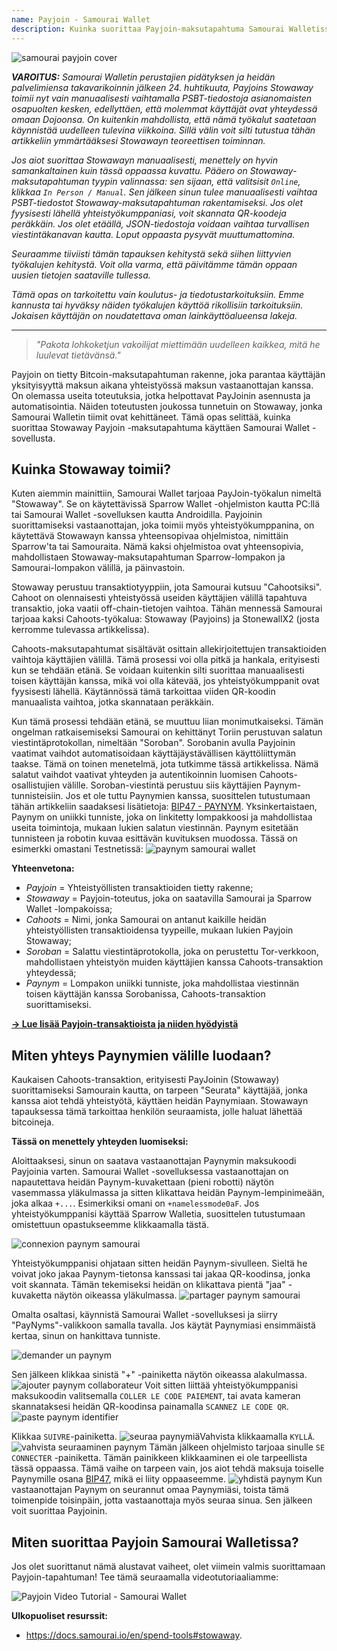 ```yaml
---
name: Payjoin - Samourai Wallet
description: Kuinka suorittaa Payjoin-maksutapahtuma Samourai Walletissa?
---
```

![samourai payjoin cover](assets/cover.webp)

***VAROITUS:** Samourai Walletin perustajien pidätyksen ja heidän palvelimiensa takavarikoinnin jälkeen 24. huhtikuuta, Payjoins Stowaway toimii nyt vain manuaalisesti vaihtamalla PSBT-tiedostoja asianomaisten osapuolten kesken, edellyttäen, että molemmat käyttäjät ovat yhteydessä omaan Dojoonsa. On kuitenkin mahdollista, että nämä työkalut saatetaan käynnistää uudelleen tulevina viikkoina. Sillä välin voit silti tutustua tähän artikkeliin ymmärtääksesi Stowawayn teoreettisen toiminnan.*

_Jos aiot suorittaa Stowawayn manuaalisesti, menettely on hyvin samankaltainen kuin tässä oppaassa kuvattu. Pääero on Stowaway-maksutapahtuman tyypin valinnassa: sen sijaan, että valitsisit `Online`, klikkaa `In Person / Manual`. Sen jälkeen sinun tulee manuaalisesti vaihtaa PSBT-tiedostot Stowaway-maksutapahtuman rakentamiseksi. Jos olet fyysisesti lähellä yhteistyökumppaniasi, voit skannata QR-koodeja peräkkäin. Jos olet etäällä, JSON-tiedostoja voidaan vaihtaa turvallisen viestintäkanavan kautta. Loput oppaasta pysyvät muuttumattomina._

_Seuraamme tiiviisti tämän tapauksen kehitystä sekä siihen liittyvien työkalujen kehitystä. Voit olla varma, että päivitämme tämän oppaan uusien tietojen saataville tullessa._

_Tämä opas on tarkoitettu vain koulutus- ja tiedotustarkoituksiin. Emme kannusta tai hyväksy näiden työkalujen käyttöä rikollisiin tarkoituksiin. Jokaisen käyttäjän on noudatettava oman lainkäyttöalueensa lakeja._

---

> *"Pakota lohkoketjun vakoilijat miettimään uudelleen kaikkea, mitä he luulevat tietävänsä."*

Payjoin on tietty Bitcoin-maksutapahtuman rakenne, joka parantaa käyttäjän yksityisyyttä maksun aikana yhteistyössä maksun vastaanottajan kanssa. On olemassa useita toteutuksia, jotka helpottavat PayJoinin asennusta ja automatisointia. Näiden toteutusten joukossa tunnetuin on Stowaway, jonka Samourai Walletin tiimit ovat kehittäneet. Tämä opas selittää, kuinka suorittaa Stowaway Payjoin -maksutapahtuma käyttäen Samourai Wallet -sovellusta.

## Kuinka Stowaway toimii?

Kuten aiemmin mainittiin, Samourai Wallet tarjoaa PayJoin-työkalun nimeltä "Stowaway". Se on käytettävissä Sparrow Wallet -ohjelmiston kautta PC:llä tai Samourai Wallet -sovelluksen kautta Androidilla. Payjoinin suorittamiseksi vastaanottajan, joka toimii myös yhteistyökumppanina, on käytettävä Stowawayn kanssa yhteensopivaa ohjelmistoa, nimittäin Sparrow'ta tai Samouraita. Nämä kaksi ohjelmistoa ovat yhteensopivia, mahdollistaen Stowaway-maksutapahtuman Sparrow-lompakon ja Samourai-lompakon välillä, ja päinvastoin.

Stowaway perustuu transaktiotyyppiin, jota Samourai kutsuu "Cahootsiksi". Cahoot on olennaisesti yhteistyössä useiden käyttäjien välillä tapahtuva transaktio, joka vaatii off-chain-tietojen vaihtoa. Tähän mennessä Samourai tarjoaa kaksi Cahoots-työkalua: Stowaway (Payjoins) ja StonewallX2 (josta kerromme tulevassa artikkelissa).

Cahoots-maksutapahtumat sisältävät osittain allekirjoitettujen transaktioiden vaihtoja käyttäjien välillä. Tämä prosessi voi olla pitkä ja hankala, erityisesti kun se tehdään etänä. Se voidaan kuitenkin silti suorittaa manuaalisesti toisen käyttäjän kanssa, mikä voi olla kätevää, jos yhteistyökumppanit ovat fyysisesti lähellä. Käytännössä tämä tarkoittaa viiden QR-koodin manuaalista vaihtoa, jotka skannataan peräkkäin.

Kun tämä prosessi tehdään etänä, se muuttuu liian monimutkaiseksi. Tämän ongelman ratkaisemiseksi Samourai on kehittänyt Toriin perustuvan salatun viestintäprotokollan, nimeltään "Soroban". Sorobanin avulla Payjoinin vaatimat vaihdot automatisoidaan käyttäjäystävällisen käyttöliittymän taakse. Tämä on toinen menetelmä, jota tutkimme tässä artikkelissa.
Nämä salatut vaihdot vaativat yhteyden ja autentikoinnin luomisen Cahoots-osallistujien välille. Soroban-viestintä perustuu siis käyttäjien Paynym-tunnisteisiin. Jos et ole tuttu Paynymien kanssa, suosittelen tutustumaan tähän artikkeliin saadaksesi lisätietoja: [BIP47 - PAYNYM](https://planb.network/tutorials/privacy/paynym-bip47). Yksinkertaistaen, Paynym on uniikki tunniste, joka on linkitetty lompakkoosi ja mahdollistaa useita toimintoja, mukaan lukien salatun viestinnän. Paynym esitetään tunnisteen ja robotin kuvaa esittävän kuvituksen muodossa. Tässä on esimerkki omastani Testnetissä: ![paynym samourai wallet](assets/en/1.webp)

**Yhteenvetona:**
- _Payjoin_ = Yhteistyöllisten transaktioiden tietty rakenne;
- _Stowaway_ = Payjoin-toteutus, joka on saatavilla Samourai ja Sparrow Wallet -lompakoissa;
- _Cahoots_ = Nimi, jonka Samourai on antanut kaikille heidän yhteistyöllisten transaktioidensa tyypeille, mukaan lukien Payjoin Stowaway;
- _Soroban_ = Salattu viestintäprotokolla, joka on perustettu Tor-verkkoon, mahdollistaen yhteistyön muiden käyttäjien kanssa Cahoots-transaktion yhteydessä;
- _Paynym_ = Lompakon uniikki tunniste, joka mahdollistaa viestinnän toisen käyttäjän kanssa Sorobanissa, Cahoots-transaktion suorittamiseksi.

[**-> Lue lisää Payjoin-transaktioista ja niiden hyödyistä**](https://planb.network/tutorials/privacy/payjoin)

## Miten yhteys Paynymien välille luodaan?

Kaukaisen Cahoots-transaktion, erityisesti PayJoinin (Stowaway) suorittamiseksi Samourain kautta, on tarpeen "Seurata" käyttäjää, jonka kanssa aiot tehdä yhteistyötä, käyttäen heidän Paynymiaan. Stowawayn tapauksessa tämä tarkoittaa henkilön seuraamista, jolle haluat lähettää bitcoineja.

**Tässä on menettely yhteyden luomiseksi:**

Aloittaaksesi, sinun on saatava vastaanottajan Paynymin maksukoodi Payjoinia varten. Samourai Wallet -sovelluksessa vastaanottajan on napautettava heidän Paynym-kuvakettaan (pieni robotti) näytön vasemmassa yläkulmassa ja sitten klikattava heidän Paynym-lempinimeään, joka alkaa `+...`. Esimerkiksi omani on `+namelessmode0aF`. Jos yhteistyökumppanisi käyttää Sparrow Walletia, suosittelen tutustumaan omistettuun opastukseemme klikkaamalla tästä.

![connexion paynym samourai](assets/notext/2.webp)

Yhteistyökumppanisi ohjataan sitten heidän Paynym-sivulleen. Sieltä he voivat joko jakaa Paynym-tietonsa kanssasi tai jakaa QR-koodinsa, jonka voit skannata. Tämän tekemiseksi heidän on klikattava pientä "jaa" -kuvaketta näytön oikeassa yläkulmassa.
![partager paynym samourai](assets/en/1.webp)

Omalta osaltasi, käynnistä Samourai Wallet -sovelluksesi ja siirry "PayNyms"-valikkoon samalla tavalla. Jos käytät Paynymiasi ensimmäistä kertaa, sinun on hankittava tunniste.

![demander un paynym](assets/notext/3.webp)

Sen jälkeen klikkaa sinistä "+" -painiketta näytön oikeassa alakulmassa.
![ajouter paynym collaborateur](assets/notext/4.webp)
Voit sitten liittää yhteistyökumppanisi maksukoodin valitsemalla `COLLER LE CODE PAIEMENT`, tai avata kameran skannataksesi heidän QR-koodinsa painamalla `SCANNEZ LE CODE QR`.![paste paynym identifier](assets/notext/5.webp)

Klikkaa `SUIVRE`-painiketta.
![seuraa paynymiä](assets/notext/6.webp)Vahvista klikkaamalla `KYLLÄ`.
![vahvista seuraaminen paynym](assets/notext/7.webp)
Tämän jälkeen ohjelmisto tarjoaa sinulle `SE CONNECTER` -painiketta. Tämän painikkeen klikkaaminen ei ole tarpeellista tässä oppaassa. Tämä vaihe on tarpeen vain, jos aiot tehdä maksuja toiselle Paynymille osana [BIP47](https://planb.network/tutorials/privacy/paynym-bip47), mikä ei liity oppaaseemme.
![yhdistä paynym](assets/notext/8.webp)
Kun vastaanottajan Paynym on seurannut omaa Paynymiäsi, toista tämä toimenpide toisinpäin, jotta vastaanottaja myös seuraa sinua. Sen jälkeen voit suorittaa Payjoinin.

## Miten suorittaa Payjoin Samourai Walletissa?

Jos olet suorittanut nämä alustavat vaiheet, olet viimein valmis suorittamaan Payjoin-tapahtuman! Tee tämä seuraamalla videotutoriaaliamme:

![Payjoin Video Tutorial - Samourai Wallet](https://youtu.be/FXW6XZim0ww?si=EXalYwK1t9DT48aE)

**Ulkopuoliset resurssit:**
- https://docs.samourai.io/en/spend-tools#stowaway.